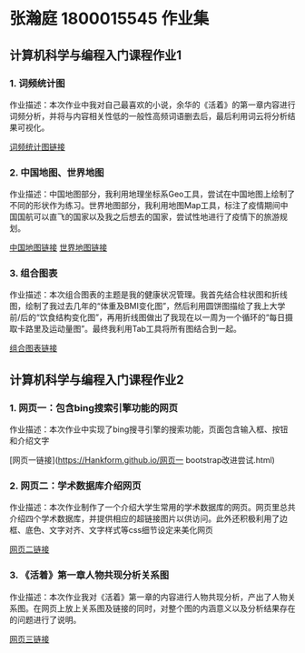 # 张瀚庭 1800015545 作业集
## 计算机科学与编程入门课程作业1
### 1. 词频统计图

作业描述：本次作业中我对自己最喜欢的小说，余华的《活着》的第一章内容进行词频分析，并将与内容相关性低的一般性高频词语删去后，最后利用词云将分析结果可视化。

[词频统计图链接](https://Hankform.github.io/活着词云.html)

### 2. 中国地图、世界地图

作业描述：中国地图部分，我利用地理坐标系Geo工具，尝试在中国地图上绘制了不同的形状作为练习。世界地图部分，我利用地图Map工具，标注了疫情期间中国国航可以直飞的国家以及我之后想去的国家，尝试性地进行了疫情下的旅游规划。

[中国地图链接](https://Hankform.github.io/国内地理坐标系-形状练习.html)
[世界地图链接](https://Hankform.github.io/疫情期间旅游规划.html)

### 3. 组合图表

作业描述：本次组合图表的主题是我的健康状况管理。我首先结合柱状图和折线图，绘制了我过去几年的“体重及BMI变化图”，然后利用圆饼图描绘了我上大学前/后的“饮食结构变化图”，再用折线图做出了我现在以一周为一个循环的“每日摄取卡路里及运动量图”。最终我利用Tab工具将所有图结合到一起。

[组合图表链接](https://Hankform.github.io/健康管理.html)

## 计算机科学与编程入门课程作业2
### 1. 网页一：包含bing搜索引擎功能的网页

作业描述：本次作业中实现了bing搜寻引擎的搜索功能，页面包含输入框、按钮和介绍文字

[网页一链接](https://Hankform.github.io/网页一 bootstrap改进尝试.html)


### 2. 网页二：学术数据库介绍网页

作业描述：本次作业制作了一个介绍大学生常用的学术数据库的网页。网页里总共介绍四个学术数据库，并提供相应的超链接图片以供访问。此外还积极利用了边框、底色、文字对齐、文字样式等css细节设定来美化网页

[网页二链接](https://Hankform.github.io/网页二.html)


### 3. 《活着》第一章人物共现分析关系图

作业描述：本次作业我对《活着》第一章的内容进行人物共现分析，产出了人物关系图。在网页上放上关系图及链接的同时，对整个图的内涵意义以及分析结果存在的问题进行了说明。

[网页三链接](https://Hankform.github.io/网页三.html)

